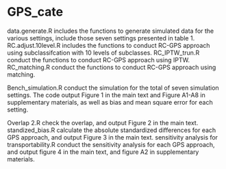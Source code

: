 # GPS_cate
data.generate.R includes the functions to generate simulated data for the various settings, include those seven settings presented in table 1.
RC.adjust.10level.R includes the functions to conduct RC-GPS approach using subclassifcation with 10 levels of subclasses.
RC_IPTW_trun.R conduct the functions to conduct RC-GPS approach using IPTW.
RC_matching.R conduct the functions to conduct RC-GPS approach using matching.

Bench_simulation.R conduct the simulation for the total of seven simulation settings. The code output Figure 1 in the main text and Figure A1-A8 in supplementary materials, as well as bias and mean square error for each setting.

Overlap 2.R check the overlap, and output Figure 2 in the main text.
standized_bias.R calculate the absolute standardized differences for each GPS approach, and output Figure 3 in the main text.
sensitivity analysis for transportability.R conduct the sensitivity analysis for each GPS approach, and output figure 4 in the main text, and figure A2 in supplementary materials.

